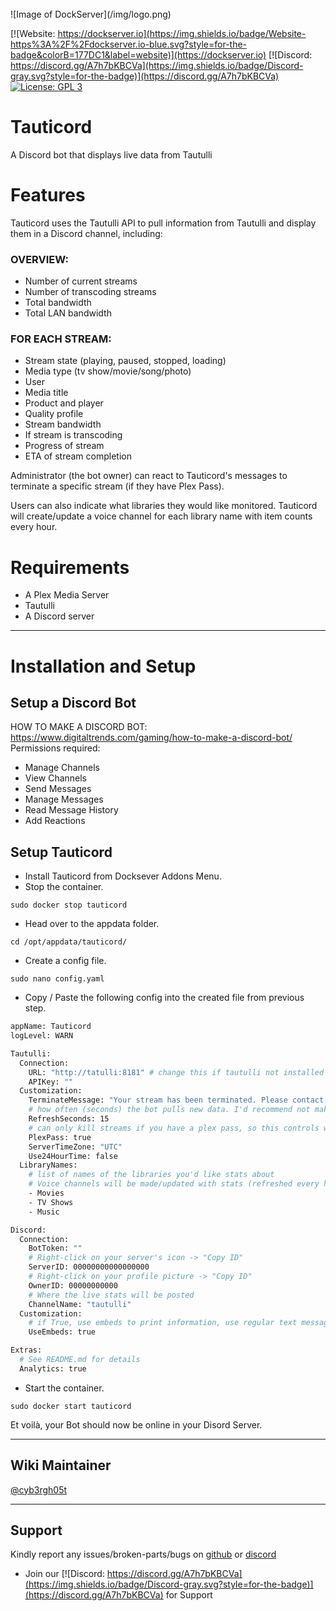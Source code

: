 <br />
![Image of DockServer](/img/logo.png)

[![Website: https://dockserver.io](https://img.shields.io/badge/Website-https%3A%2F%2Fdockserver.io-blue.svg?style=for-the-badge&colorB=177DC1&label=website)](https://dockserver.io)
[![Discord: https://discord.gg/A7h7bKBCVa](https://img.shields.io/badge/Discord-gray.svg?style=for-the-badge)](https://discord.gg/A7h7bKBCVa)
[![License: GPL 3](https://img.shields.io/badge/License-GPL%203-blue.svg?style=for-the-badge&colorB=177DC1&label=license)](LICENSE)

# Tauticord
A Discord bot that displays live data from Tautulli

# Features
Tauticord uses the Tautulli API to pull information from Tautulli and display them in a Discord channel, including:

### OVERVIEW:
* Number of current streams
* Number of transcoding streams
* Total bandwidth
* Total LAN bandwidth

### FOR EACH STREAM:
* Stream state (playing, paused, stopped, loading)
* Media type (tv show/movie/song/photo)
* User
* Media title
* Product and player
* Quality profile
* Stream bandwidth
* If stream is transcoding
* Progress of stream
* ETA of stream completion

Administrator (the bot owner) can react to Tauticord's messages to terminate a specific stream (if they have Plex Pass).

Users can also indicate what libraries they would like monitored. Tauticord will create/update a voice channel for each library name with item counts every hour.

# Requirements
- A Plex Media Server
- Tautulli
- A Discord server

---

# Installation and Setup

## Setup a Discord Bot

HOW TO MAKE A DISCORD BOT: https://www.digitaltrends.com/gaming/how-to-make-a-discord-bot/
Permissions required:
- Manage Channels
- View Channels
- Send Messages
- Manage Messages
- Read Message History
- Add Reactions


## Setup Tauticord

* Install Tauticord from Docksever Addons Menu.
* Stop the container.

```sudo docker stop tauticord```
* Head over to the appdata folder.

```cd /opt/appdata/tauticord/```
* Create a config file.

```sudo nano config.yaml```
* Copy / Paste the following config into the created file from previous step.


```sh
appName: Tauticord
logLevel: WARN

Tautulli:
  Connection:
    URL: "http://tatulli:8181" # change this if tautulli not installed from Dockserver.
    APIKey: ""
  Customization:
    TerminateMessage: "Your stream has been terminated. Please contact the admin in the Discord."
    # how often (seconds) the bot pulls new data. I'd recommend not making the bot ping Tautulli more often than every 5 seconds.
    RefreshSeconds: 15
    # can only kill streams if you have a plex pass, so this controls whether you're given the option
    PlexPass: true
    ServerTimeZone: "UTC"
    Use24HourTime: false
  LibraryNames:
    # list of names of the libraries you'd like stats about
    # Voice channels will be made/updated with stats (refreshed every hour)
    - Movies
    - TV Shows
    - Music

Discord:
  Connection:
    BotToken: ""
    # Right-click on your server's icon -> "Copy ID"
    ServerID: 00000000000000000
    # Right-click on your profile picture -> "Copy ID"
    OwnerID: 00000000000
    # Where the live stats will be posted
    ChannelName: "tautulli"
  Customization:
    # if True, use embeds to print information, use regular text message if False
    UseEmbeds: true

Extras:
  # See README.md for details
  Analytics: true
```


* Start the container.

```sudo docker start tauticord```

Et voilà, your Bot should now be online in your Disord Server.

---

## Wiki Maintainer
[@cyb3rgh05t](https://github.com/cyb3rgh05t)

---

## Support

Kindly report any issues/broken-parts/bugs on [github](https://github.com/dockserver/dockserver/issues) or [discord](https://discord.gg/A7h7bKBCVa)

* Join our [![Discord: https://discord.gg/A7h7bKBCVa](https://img.shields.io/badge/Discord-gray.svg?style=for-the-badge)](https://discord.gg/A7h7bKBCVa) for Support
